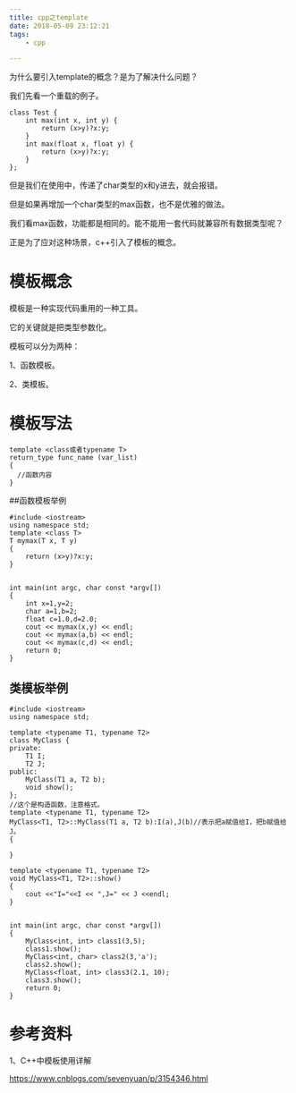 ```yaml
---
title: cpp之template
date: 2018-05-09 23:12:21
tags:
	- cpp

---
```




为什么要引入template的概念？是为了解决什么问题？

我们先看一个重载的例子。

```
class Test {
	int max(int x, int y) {
		return (x>y)?x:y;
	}
	int max(float x, float y) {
		return (x>y)?x:y;
	}
};
```

但是我们在使用中，传递了char类型的x和y进去，就会报错。

但是如果再增加一个char类型的max函数，也不是优雅的做法。

我们看max函数，功能都是相同的。能不能用一套代码就兼容所有数据类型呢？

正是为了应对这种场景，c++引入了模板的概念。



# 模板概念

模板是一种实现代码重用的一种工具。

它的关键就是把类型参数化。

模板可以分为两种：

1、函数模板。

2、类模板。



# 模板写法

```
template <class或者typename T>
return_type func_name (var_list)
{
  //函数内容
}
```

##函数模板举例

```
#include <iostream>
using namespace std;
template <class T>
T mymax(T x, T y)
{
	return (x>y)?x:y;
}


int main(int argc, char const *argv[])
{
	int x=1,y=2;
	char a=1,b=2;
	float c=1.0,d=2.0;
	cout << mymax(x,y) << endl;
	cout << mymax(a,b) << endl;
	cout << mymax(c,d) << endl;
	return 0;
}
```

## 类模板举例

```
#include <iostream>
using namespace std;

template <typename T1, typename T2>
class MyClass {
private:
	T1 I;
	T2 J;
public:
	MyClass(T1 a, T2 b);
	void show();
};
//这个是构造函数，注意格式。
template <typename T1, typename T2>
MyClass<T1, T2>::MyClass(T1 a, T2 b):I(a),J(b)//表示把a赋值给I，把b赋值给J。
{

}

template <typename T1, typename T2>
void MyClass<T1, T2>::show()
{
	cout <<"I="<<I << ",J=" << J <<endl;
}


int main(int argc, char const *argv[])
{
	MyClass<int, int> class1(3,5);
	class1.show();
	MyClass<int, char> class2(3,'a');
	class2.show();
	MyClass<float, int> class3(2.1, 10);
	class3.show();
	return 0;
}

```





# 参考资料

1、C++中模板使用详解

https://www.cnblogs.com/sevenyuan/p/3154346.html